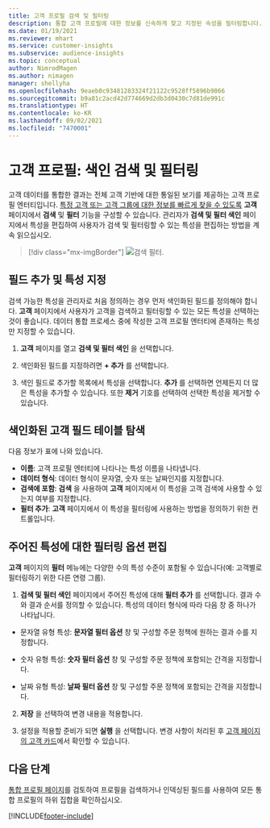 ```yaml
---
title: 고객 프로필 검색 및 필터링
description: 통합 고객 프로필에 대한 정보를 신속하게 찾고 지정된 속성을 필터링합니다.
ms.date: 01/19/2021
ms.reviewer: mhart
ms.service: customer-insights
ms.subservice: audience-insights
ms.topic: conceptual
author: NimrodMagen
ms.author: nimagen
manager: shellyha
ms.openlocfilehash: 9eaeb0c93481283324f21122c9528ff5896b9866
ms.sourcegitcommit: b9a81c2acd42d774669d2db3d0430c7d81de991c
ms.translationtype: HT
ms.contentlocale: ko-KR
ms.lasthandoff: 09/02/2021
ms.locfileid: "7470001"
---
```

# <a name="customer-profiles-search--filter-index"></a>고객 프로필: 색인 검색 및 필터링

고객 데이터를 통합한 결과는 전체 고객 기반에 대한 통일된 보기를 제공하는 고객 프로필 엔터티입니다. [특정 고객 또는 고객 그룹에 대한 정보를 빠르게 찾을 수 있도록](customer-profiles.md) **고객** 페이지에서 **검색** 및 **필터** 기능을 구성할 수 있습니다. 관리자가 **검색 및 필터 색인** 페이지에서 특성을 편집하여 사용자가 검색 및 필터링할 수 있는 특성을 편집하는 방법을 계속 읽으십시오.

> [!div class="mx-imgBorder"]
> ![검색 필터.](media/search-filter.png "검색 필터")

## <a name="add-fields-and-specify-attributes"></a>필드 추가 및 특성 지정

검색 가능한 특성을 관리자로 처음 정의하는 경우 먼저 색인화된 필드를 정의해야 합니다. **고객** 페이지에서 사용자가 고객을 검색하고 필터링할 수 있는 모든 특성을 선택하는 것이 좋습니다. 데이터 통합 프로세스 중에 작성한 고객 프로필 엔터티에 존재하는 특성만 지정할 수 있습니다.

1. **고객** 페이지를 열고 **검색 및 필터 색인** 을 선택합니다.

2. 색인화된 필드를 지정하려면 **+ 추가** 를 선택합니다.

3. 색인 필드로 추가할 목록에서 특성을 선택합니다. **추가** 를 선택하면 언제든지 더 많은 특성을 추가할 수 있습니다. 또한 **제거** 기호를 선택하여 선택한 특성을 제거할 수 있습니다.

## <a name="explore-the-indexed-customer-fields-table"></a>색인화된 고객 필드 테이블 탐색

다음 정보가 표에 나와 있습니다.

- **이름**: 고객 프로필 엔터티에 나타나는 특성 이름을 나타냅니다.
- **데이터 형식**: 데이터 형식이 문자열, 숫자 또는 날짜인지를 지정합니다.
- **검색에 포함**: **검색** 을 사용하여 **고객** 페이지에서 이 특성을 고객 검색에 사용할 수 있는지 여부를 지정합니다.
- **필터 추가**: **고객** 페이지에서 이 특성을 필터링에 사용하는 방법을 정의하기 위한 컨트롤입니다.

## <a name="editing-filtering-options-for-a-given-attribute"></a>주어진 특성에 대한 필터링 옵션 편집

**고객** 페이지의 **필터** 메뉴에는 다양한 수의 특성 수준이 포함될 수 있습니다(예: 고객별로 필터링하기 위한 다른 연령 그룹).

1. **검색 및 필터 색인** 페이지에서 주어진 특성에 대해 **필터 추가** 를 선택합니다. 결과 수와 결과 순서를 정의할 수 있습니다. 특성의 데이터 형식에 따라 다음 창 중 하나가 나타납니다.

- 문자열 유형 특성: **문자열 필터 옵션** 창 및 구성할 주문 정책에 원하는 결과 수를 지정합니다.

- 숫자 유형 특성: **숫자 필터 옵션** 창 및 구성할 주문 정책에 포함되는 간격을 지정합니다.

- 날짜 유형 특성: **날짜 필터 옵션** 창 및 구성할 주문 정책에 포함되는 간격을 지정합니다.

2. **저장** 을 선택하여 변경 내용을 적용합니다.

3. 설정을 적용할 준비가 되면 **실행** 을 선택합니다. 변경 사항이 처리된 후 [고객 페이지의 고객 카드](customer-profiles.md)에서 확인할 수 있습니다. 

## <a name="next-steps"></a>다음 단계

[통합 프로필 페이지](customer-profiles.md)를 검토하여 프로필을 검색하거나 인덱싱된 필드를 사용하여 모든 통합 프로필의 하위 집합을 확인하십시오.


[!INCLUDE[footer-include](../includes/footer-banner.md)]